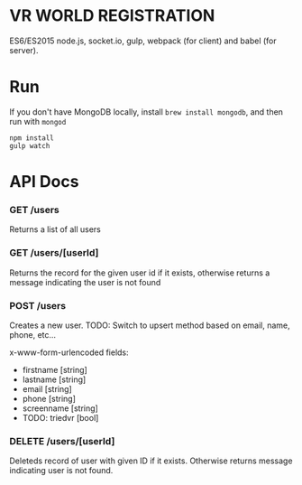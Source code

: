 # VR WORLD REGISTRATION
ES6/ES2015   node.js, socket.io, gulp, webpack (for client) and babel (for server).


# Run
If you don't have MongoDB locally, install `brew install mongodb`, and then run with `mongod`

```
npm install
gulp watch
```

# API Docs

### GET /users
Returns a list of all users

### GET /users/[userId]
Returns the record for the given user id if it exists, otherwise returns a message indicating the user is not found

### POST /users
Creates a new user. TODO: Switch to upsert method based on email, name, phone, etc...

x-www-form-urlencoded fields:
* firstname [string]
* lastname [string]
* email [string]
* phone [string]
* screenname [string]
* TODO: triedvr [bool]

### DELETE /users/[userId]
Deleteds record of user with given ID if it exists. Otherwise returns message indicating user is not found.
